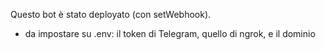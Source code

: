 Questo bot è stato deployato (con setWebhook).

- da impostare su .env: il token di Telegram, quello di ngrok, e il dominio
